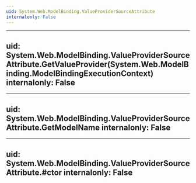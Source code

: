 ```yaml
---
uid: System.Web.ModelBinding.ValueProviderSourceAttribute
internalonly: False
---
```


---
uid: System.Web.ModelBinding.ValueProviderSourceAttribute.GetValueProvider(System.Web.ModelBinding.ModelBindingExecutionContext)
internalonly: False
---

---
uid: System.Web.ModelBinding.ValueProviderSourceAttribute.GetModelName
internalonly: False
---

---
uid: System.Web.ModelBinding.ValueProviderSourceAttribute.#ctor
internalonly: False
---
